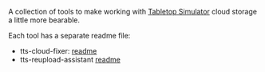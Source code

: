 A collection of tools to make working with [Tabletop Simulator](https://www.tabletopsimulator.com/) cloud storage a little more bearable.

Each tool has a separate readme file:
* tts-cloud-fixer: [readme](./tts-mc-cloudfix/README.md)
* tts-reupload-assistant [readme](./tts-mc-reup/README.md)